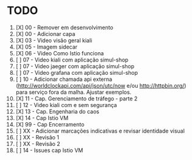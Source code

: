 # TODO

1. [X] 00 - Remover em desenvolvimento
2. [X] 00 - Adicionar capa
3. [X] 03 - Video visão geral kiali
4. [X] 05 - Imagem sidecar
5. [X] 06 - Video Como Istio funciona
6. [ ] 07 - Video kiali com aplicação simul-shop
7. [ ] 07 - Video jaeger com aplicação simul-shop
8. [ ] 07 - Video grafana com aplicação simul-shop
9. [ ] 10 - Adicionar chamada api externa (http://worldclockapi.com/api/json/utc/now e/ou http://httpbin.org/) para serviço fora da malha. Ajustar exemplos.
10. [X] 11 - Cap. Gerenciamento de tráfego - parte 2
11. [ ] 12 - Video kiali com e sem segurança
12. [X] 13 - Cap. Engenharia do caos
13. [X] 14 - Cap Istio VM
14. [X] 99 - Cap Encerramento
15. [ ] XX - Adicionar marcações indicativas e revisar identidade visual
16. [ ] XX - Revisão 1
17. [ ] XX - Revisão 2
18. [ ] 14 - Issues cap Istio VM